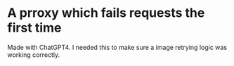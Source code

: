 # A prroxy which fails requests the first time

Made with ChatGPT4. I needed this to make sure a image retrying logic was working correctly.
